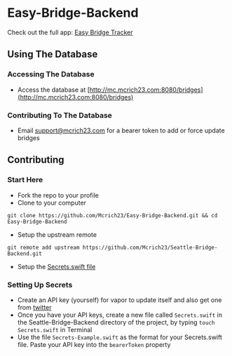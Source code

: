 # Easy-Bridge-Backend

Check out the full app: [Easy Bridge Tracker](https://github.com/Mcrich23/Easy-Bridge-Tracker)

## Using The Database

### Accessing The Database
* Access the database at [http://mc.mcrich23.com:8080/bridges](http://mc.mcrich23.com:8080/bridges)

### Contributing To The Database
* Email [support@mcrich23.com](mailto:support@mcrich23.com) for a bearer token to add or force update bridges

## Contributing

### Start Here
* Fork the repo to your profile
* Clone to your computer

`git clone https://github.com/Mcrich23/Easy-Bridge-Backend.git && cd Easy-Bridge-Backend`

* Setup the upstream remote

`git remote add upstream https://github.com/Mcrich23/Seattle-Bridge-Backend.git`

* Setup the [Secrets.swift file](#setting-up-secrets)

### Setting Up Secrets
* Create an API key (yourself) for vapor to update itself and also get one from [twitter](developer.twitter.com)
* Once you have your API keys, create a new file called `Secrets.swift` in the Seattle-Bridge-Backend directory of the project, by typing `touch Secrets.swift` in Terminal
* Use the file `Secrets-Example.swift` as the format for your Secrets.swift file. Paste your API key into the `bearerToken` property
